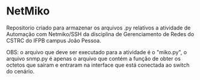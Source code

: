 # NetMiko

Repositorio criado para armazenar os arquivos .py relativos a atividade de Automação com Netmiko/SSH
da disciplina de Gerenciamento de Redes do CSTRC do IFPB campus João Pessoa.

OBS: o arquivo que deve ser executado para a atividade é o "miko.py", o arquivo snmp.py é apenas o arquivo
que contém a função de obter os octetos que saíram e entraram na interface que está conectada ao switch do cenário.
